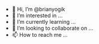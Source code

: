 - 👋 Hi, I’m @brianyogik
- 👀 I’m interested in ...
- 🌱 I’m currently learning ...
- 💞️ I’m looking to collaborate on ...
- 📫 How to reach me ...

<!---
brianyogik/brianyogik is a ✨ special ✨ repository because its `README.md` (this file) appears on your GitHub profile.
You can click the Preview link to take a look at your changes.
--->
